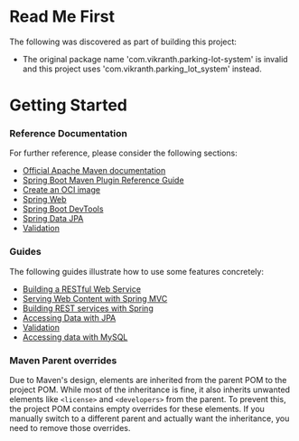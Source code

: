 # Read Me First
The following was discovered as part of building this project:

* The original package name 'com.vikranth.parking-lot-system' is invalid and this project uses 'com.vikranth.parking_lot_system' instead.

# Getting Started

### Reference Documentation
For further reference, please consider the following sections:

* [Official Apache Maven documentation](https://maven.apache.org/guides/index.html)
* [Spring Boot Maven Plugin Reference Guide](https://docs.spring.io/spring-boot/4.0.0-M3/maven-plugin)
* [Create an OCI image](https://docs.spring.io/spring-boot/4.0.0-M3/maven-plugin/build-image.html)
* [Spring Web](https://docs.spring.io/spring-boot/4.0.0-M3/reference/web/servlet.html)
* [Spring Boot DevTools](https://docs.spring.io/spring-boot/4.0.0-M3/reference/using/devtools.html)
* [Spring Data JPA](https://docs.spring.io/spring-boot/4.0.0-M3/reference/data/sql.html#data.sql.jpa-and-spring-data)
* [Validation](https://docs.spring.io/spring-boot/4.0.0-M3/reference/io/validation.html)

### Guides
The following guides illustrate how to use some features concretely:

* [Building a RESTful Web Service](https://spring.io/guides/gs/rest-service/)
* [Serving Web Content with Spring MVC](https://spring.io/guides/gs/serving-web-content/)
* [Building REST services with Spring](https://spring.io/guides/tutorials/rest/)
* [Accessing Data with JPA](https://spring.io/guides/gs/accessing-data-jpa/)
* [Validation](https://spring.io/guides/gs/validating-form-input/)
* [Accessing data with MySQL](https://spring.io/guides/gs/accessing-data-mysql/)

### Maven Parent overrides

Due to Maven's design, elements are inherited from the parent POM to the project POM.
While most of the inheritance is fine, it also inherits unwanted elements like `<license>` and `<developers>` from the parent.
To prevent this, the project POM contains empty overrides for these elements.
If you manually switch to a different parent and actually want the inheritance, you need to remove those overrides.

